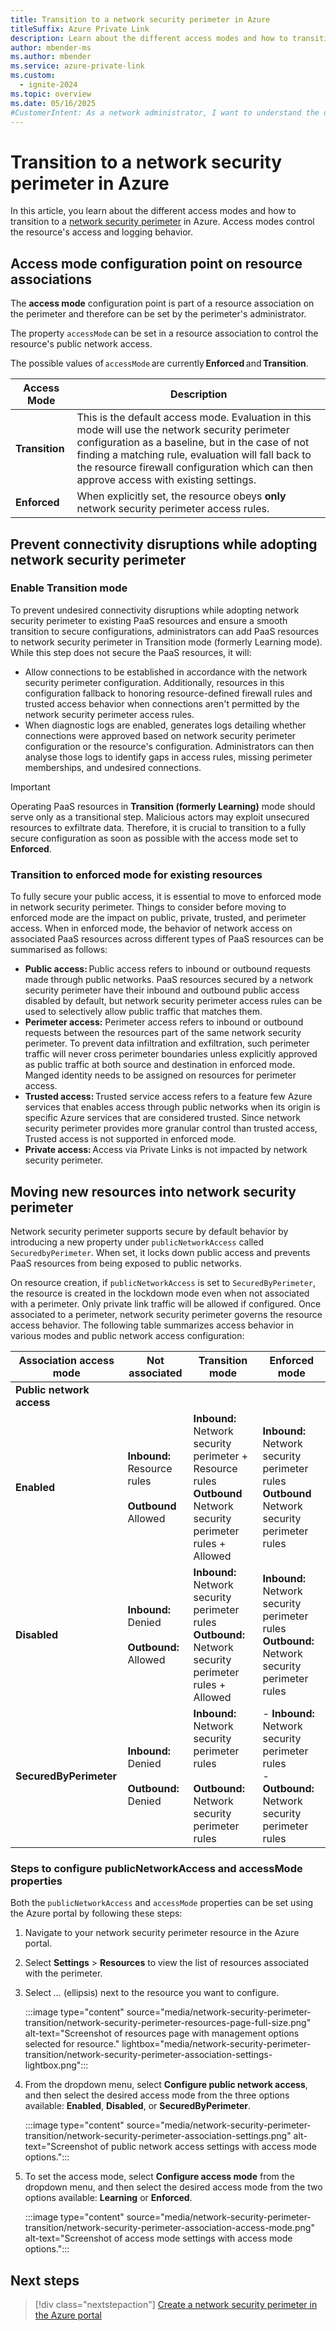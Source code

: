 ```yaml
---
title: Transition to a network security perimeter in Azure
titleSuffix: Azure Private Link
description: Learn about the different access modes and how to transition to a network security perimeter in Azure.
author: mbender-ms
ms.author: mbender
ms.service: azure-private-link
ms.custom:
  - ignite-2024
ms.topic: overview
ms.date: 05/16/2025
#CustomerIntent: As a network administrator, I want to understand the different access modes and how to transition to a network security perimeter in Azure.
---
```


# Transition to a network security perimeter in Azure

In this article, you learn about the different access modes and how to transition to a [network security perimeter](./network-security-perimeter-concepts.md) in Azure. Access modes control the resource's access and logging behavior.

## Access mode configuration point on resource associations 

The **access mode** configuration point is part of a resource association on the perimeter and therefore can be set by the perimeter's administrator. 

The property `accessMode` can be set in a resource association to control the resource's public network access. 

The possible values of `accessMode` are currently **Enforced** and **Transition**. 

| **Access Mode** | **Description** |
|-------------|-------------|
| **Transition** | This is the default access mode. Evaluation in this mode will use the network security perimeter configuration as a baseline, but in the case of not finding a matching rule, evaluation will fall back to the resource firewall configuration which can then approve access with existing settings. |
| **Enforced** | When explicitly set, the resource obeys **only** network security perimeter access rules. |

## Prevent connectivity disruptions while adopting network security perimeter

### Enable Transition mode

To prevent undesired connectivity disruptions while adopting network security perimeter to existing PaaS resources and ensure a smooth transition to secure configurations, administrators can add PaaS resources to network security perimeter in Transition mode (formerly Learning mode). While this step does not secure the PaaS resources, it will:

- Allow connections to be established in accordance with the network security perimeter configuration. Additionally, resources in this configuration fallback to honoring resource-defined firewall rules and trusted access behavior when connections aren't permitted by the network security perimeter access rules.
- When diagnostic logs are enabled, generates logs detailing whether connections were approved based on network security perimeter configuration or the resource's configuration. Administrators can then analyse those logs to identify gaps in access rules, missing perimeter memberships, and undesired connections.


> [!IMPORTANT]
> Operating PaaS resources in **Transition (formerly Learning)** mode should serve only as a transitional step. Malicious actors may exploit unsecured resources to exfiltrate data. Therefore, it is crucial to transition to a fully secure configuration as soon as possible with the access mode set to **Enforced**.

### Transition to enforced mode for existing resources 

To fully secure your public access, it is essential to move to enforced mode in network security perimeter. Things to consider before moving to enforced mode are the impact on public, private, trusted, and perimeter access. When in enforced mode, the behavior of network access on associated PaaS resources across different types of PaaS resources can be summarised as follows:

- **Public access:** Public access refers to inbound or outbound requests made through public networks. PaaS resources secured by a network security perimeter have their inbound and outbound public access disabled by default, but network security perimeter access rules  can be used to selectively allow public traffic that matches them.
- **Perimeter access:** Perimeter access refers to inbound or outbound requests between the resources part of the same network security perimeter. To prevent data infiltration and exfiltration, such perimeter traffic will never cross perimeter boundaries unless explicitly approved as public traffic at both source and destination in enforced mode. Manged identity needs to be assigned on resources for perimeter access. 
- **Trusted access:** Trusted service access refers to a feature few Azure services that enables access through public networks when its origin is specific Azure services that are considered trusted. Since network security perimeter provides more granular control than trusted access, Trusted access is not supported in enforced mode. 
- **Private access:** Access via Private Links is not impacted by network security perimeter.

## Moving new resources into network security perimeter  

Network security perimeter supports secure by default behavior by introducing a new property under `publicNetworkAccess` called `SecuredbyPerimeter`. When set, it locks down public access and prevents PaaS resources from being exposed to public networks.

On resource creation, if `publicNetworkAccess` is set to `SecuredByPerimeter`, the resource is created in the lockdown mode even when not associated with a perimeter. Only private link traffic will be allowed if configured. Once associated to a perimeter, network security perimeter governs the resource access behavior. The following table summarizes access behavior in various modes and public network access configuration: 

| **Association access mode** | **Not associated** | **Transition mode** | **Enforced mode** |
|-----------------|-------------------|-----------------|-----------------|
| **Public network access** |   |  |   |
| **Enabled** | **Inbound:** Resource rules</br></br>**Outbound** Allowed | **Inbound:** Network security perimeter + Resource rules</br>**Outbound** Network security perimeter rules + Allowed | **Inbound:** Network security perimeter rules</br>**Outbound** Network security perimeter rules |
| **Disabled** | **Inbound:** Denied </br></br>**Outbound:** Allowed | **Inbound:** Network security perimeter rules</br>**Outbound:** Network security perimeter rules + Allowed | **Inbound:** Network security perimeter rules</br>**Outbound:** Network security perimeter rules |
| **SecuredByPerimeter** | **Inbound:** Denied</br></br>**Outbound:** Denied |**Inbound:** Network security perimeter rules</br></br>**Outbound:** Network security perimeter rules | - **Inbound:** Network security perimeter rules</br>- **Outbound:** Network security perimeter rules |

### Steps to configure publicNetworkAccess and accessMode properties

Both the `publicNetworkAccess` and `accessMode` properties can be set using the Azure portal by following these steps:

1. Navigate to your network security perimeter resource in the Azure portal.
2. Select **Settings** > **Resources** to view the list of resources associated with the perimeter.
3. Select *...* (ellipsis) next to the resource you want to configure.
   
    :::image type="content" source="media/network-security-perimeter-transition/network-security-perimeter-resources-page-full-size.png" alt-text="Screenshot of resources page with management options selected for resource." lightbox="media/network-security-perimeter-transition/network-security-perimeter-association-settings-lightbox.png":::

4. From the dropdown menu, select **Configure public network access**, and then select the desired access mode from the three options available: **Enabled**, **Disabled**, or **SecuredByPerimeter**.

    :::image type="content" source="media/network-security-perimeter-transition/network-security-perimeter-association-settings.png" alt-text="Screenshot of public network access settings with access mode options.":::

5. To set the access mode, select **Configure access mode** from the dropdown menu, and then select the desired access mode from the two options available: **Learning** or **Enforced**.

    :::image type="content" source="media/network-security-perimeter-transition/network-security-perimeter-association-access-mode.png" alt-text="Screenshot of access mode settings with access mode options.":::

## Next steps

> [!div class="nextstepaction"]
> [Create a network security perimeter in the Azure portal](./create-network-security-perimeter-portal.md)

 

